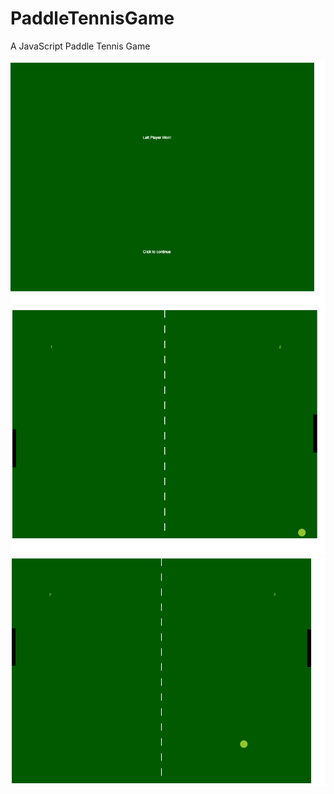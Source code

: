 # PaddleTennisGame
A JavaScript Paddle Tennis Game

![](PaddleTennisGame/img/paddle1.png)
![](PaddleTennisGame/img/paddle2.png)
![](PaddleTennisGame/img/paddle3.png)
